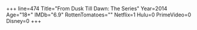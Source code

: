 +++
line=474
Title="From Dusk Till Dawn: The Series"
Year=2014
Age="18+"
IMDb="6.9"
RottenTomatoes=""
Netflix=1
Hulu=0
PrimeVideo=0
Disney=0
+++

